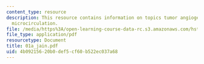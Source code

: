 ```yaml
---
content_type: resource
description: This resource contains information on topics tumor angiogenesis, and
  microcirculation.
file: /media/https%3A/open-learning-course-data-rc.s3.amazonaws.com/hst-525j-tumor-pathophysiology-and-transport-phenomena-fall-2005/4b09215620b0def5cf60b522ec037a68_01a_jain.pdf
file_type: application/pdf
resourcetype: Document
title: 01a_jain.pdf
uid: 4b092156-20b0-def5-cf60-b522ec037a68
---
```

